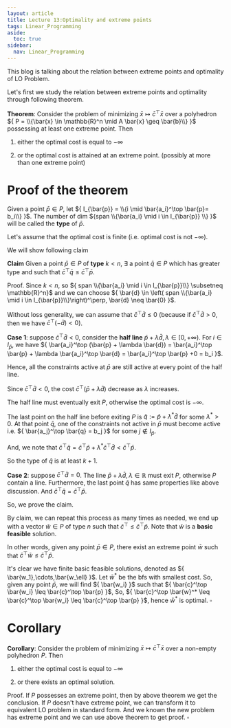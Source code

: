 ```yaml
---
layout: article
title: Lecture 13:Optimality and extreme points
tags: Linear_Programming
aside:
  toc: true
sidebar:
  nav: Linear_Programming
---
```


This blog is talking about the relation between extreme points and optimality of LO Problem.

<!--more--> 

Let's first we study the relation between extreme points and optimality through following theorem.

<b>Theorem</b>: Consider the problem of minimizing ${ \bar{x} \mapsto \bar{c}^\top \bar{x} }$ over a polyhedron ${ P = \\{\bar{x} \in \mathbb{R}^n \mid A \bar{x} \geq \bar{b}\\} }$ possessing at least one extreme point.  Then 

1. either the optimal cost is equal to ${ -\infty }$

2. or the optimal cost is attained at an extreme point. (possibly at more than one extreme point)

# Proof of the theorem

Given a point ${ \bar{p} \in P }$, let ${ I_{\bar{p}} = \\{i \mid \bar{a_i}^\top \bar{p}= b_i\\} }$. The number of dim ${span \\{\bar{a_i} \mid i \in I_{\bar{p}} \\} }$ will be called the <b>type</b> of ${ \bar{p} }$.

Let's assume that the optimal cost is finite (i.e. optimal cost is not ${ -\infty }$).

We will show following claim

<b>Claim</b> Given a point ${ \bar{p} \in P }$ of <b>type</b> ${ k < n }$, ${ \exists }$ a point ${ \bar{q} \in P }$ which has greater type and such that ${ \bar{c}^\top \bar{q} \leq \bar{c}^\top \bar{p} }$.

Proof. Since ${ k<n }$, so ${ span \\{\bar{a_i} \mid i \in I_{\bar{p}}\\} \subsetneq \mathbb{R}^n}$ and we can choose ${ \bar{d} \in \left( span \\{\bar{a_i} \mid i \in I_{\bar{p}}\\}\right)^\perp, \bar{d} \neq \bar{0} }$.

Without loss generality, we can assume that ${ \bar{c}^\top \bar{d} \leq 0 }$ (because if ${ \bar{c}^\top \bar{d} > 0 }$, then we have ${ \bar{c}^\top (- \bar{d}) < 0 }$). 

<b>Case 1</b>: suppose ${ \bar{c}^\top \bar{d} < 0 }$, consider the <b>half line</b> ${ \bar{p} + \lambda \bar{d}, \lambda \in [0,+\infty) }$. For ${ i \in I_{\bar{p}} }$, we have ${ \bar{a_i}^\top (\bar{p} + \lambda \bar{d}) = \bar{a_i}^\top \bar{p} +  \lambda \bar{a_i}^\top \bar{d} = \bar{a_i}^\top \bar{p} +0 = b_i }$.

Hence, all the constraints active at ${ \bar{p} }$ are still active at every point of the half line. 

Since ${ \bar{c}^\top \bar{d} < 0 }$, the cost ${ \bar{c}^\top (\bar{p} + \lambda \bar{d}) }$ decrease as ${ \lambda }$ increases. 

The half line must eventually exit ${ P }$, otherwise the optimal cost is ${ - \infty }$.

The last point on the half line before exiting ${ P }$ is ${ \bar{q} := \bar{p} + \lambda ^* \bar{d} }$ for some ${ \lambda^* > 0 }$. At that point ${ \bar{q} }$, one of the constraints not active in ${ \bar{p} }$ must become active i.e. ${ \bar{a_j}^\top \bar{q} = b_j  }$ for some ${ j \notin I_{\bar{p}} }$.

And, we note that ${ \bar{c}^\top \bar{q} = \bar{c}^\top \bar{p} + \lambda^*  \bar{c}^\top  \bar{d} < \bar{c}^\top \bar{p}}$.

So the type of ${ \bar{q} }$ is at least ${ k+1 }$. 

<b>Case 2</b>: suppose ${ \bar{c}^\top \bar{d} = 0 }$. The line ${ \bar{p} + \lambda \bar{d}, \lambda \in \mathbb{R} }$ must exit ${ P }$, otherwise ${ P }$ contain a line. Furthermore, the last point ${ \bar{q} }$ has same properties like above discussion. And ${ \bar{c}^\top \bar{q} =  \bar{c}^\top \bar{p}}$.

So, we prove the claim.

By claim, we can repeat this process as many times as needed, we end up with a vector ${ \bar{w} \in P }$ of type ${ n }$ such that ${ \bar{c}^\top \leq \bar{c}^\top \bar{p} }$. Note that ${ \bar{w} }$ is a <b>basic feasible</b> solution. 

In other words, given any point ${ \bar{p} \in P }$, there exist an extreme point ${ \bar{w} }$ such that ${\bar{c}^\top \bar{w} \leq  \bar{c}^\top \bar{p} }$.

It's clear we have finite basic feasible solutions, denoted as ${ \bar{w_1},\cdots,\bar{w_\ell} }$. Let ${ \bar{w}^* }$ be the bfs with smallest cost. So, given any point ${ \bar{p} }$, we will find ${ \bar{w_i} }$ such that ${ \bar{c}^\top \bar{w_i} \leq  \bar{c}^\top \bar{p} }$, So, ${ \bar{c}^\top \bar{w}^* \leq \bar{c}^\top \bar{w_i} \leq  \bar{c}^\top \bar{p} }$, hence ${ \bar{w}^* }$ is optimal. ${ \square }$

# Corollary

<b>Corollary</b>: Consider the problem of minimizing ${ \bar{x} \mapsto \bar{c}^\top \bar{x}}$ over a non-empty polyhedron ${ P }$. Then 

1. either the optimal cost is equal to ${ -\infty }$

2. or there exists an optimal solution.

Proof. If ${ P }$ possesses an extreme point, then by above theorem we get the conclusion. If ${ P }$ doesn't have extreme point, we can transform it to equivalent LO problem in standard form. And we known the new problem has extreme point and we can use above theorem to get proof. ${ \square }$
